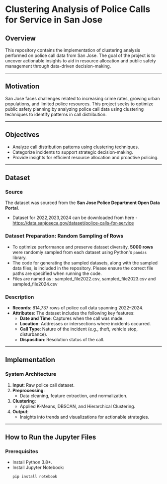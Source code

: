 # Clustering Analysis of Police Calls for Service in San Jose

## Overview

This repository contains the implementation of clustering analysis performed on police call data from San Jose. The goal of the project is to uncover actionable insights to aid in resource allocation and public safety management through data-driven decision-making.

---

## Motivation

San Jose faces challenges related to increasing crime rates, growing urban populations, and limited police resources. This project seeks to optimize public safety planning by analyzing police call data using clustering techniques to identify patterns in call distribution.

---

## Objectives

- Analyze call distribution patterns using clustering techniques.
- Categorize incidents to support strategic decision-making.
- Provide insights for efficient resource allocation and proactive policing.

---

## Dataset

### Source
The dataset was sourced from the **San Jose Police Department Open Data Portal**.
- Dataset for 2022,2023,2024 can be downloaded from here - https://data.sanjoseca.gov/dataset/police-calls-for-service

### Dataset Preparation: Random Sampling of Rows

- To optimize performance and preserve dataset diversity, **5000 rows** were randomly sampled from each dataset using Python's `pandas` library.
- The code for generating the sampled datasets, along with the sampled data files, is included in the repository. Please ensure the correct file paths are specified when running the code.
- Files are named as : sampled_file2022.csv, sampled_file2023.csv and sampled_file2024.csv








### Description
- **Records**: 814,737 rows of police call data spanning 2022–2024.
- **Attributes**: The dataset includes the following key features:
  - **Date and Time**: Captures when the call was made.
  - **Location**: Addresses or intersections where incidents occurred.
  - **Call Type**: Nature of the incident (e.g., theft, vehicle stop, disturbance).
  - **Disposition**: Resolution status of the call.


---

## Implementation

### System Architecture
1. **Input**: Raw police call dataset.
2. **Preprocessing**:
   - Data cleaning, feature extraction, and normalization.
3. **Clustering**:
   - Applied K-Means, DBSCAN, and Hierarchical Clustering.
4. **Output**:
   - Insights into trends and visualizations for actionable strategies.

---

## How to Run the Jupyter Files

### Prerequisites
- Install Python 3.8+.
- Install Jupyter Notebook:
  ```bash
  pip install notebook
